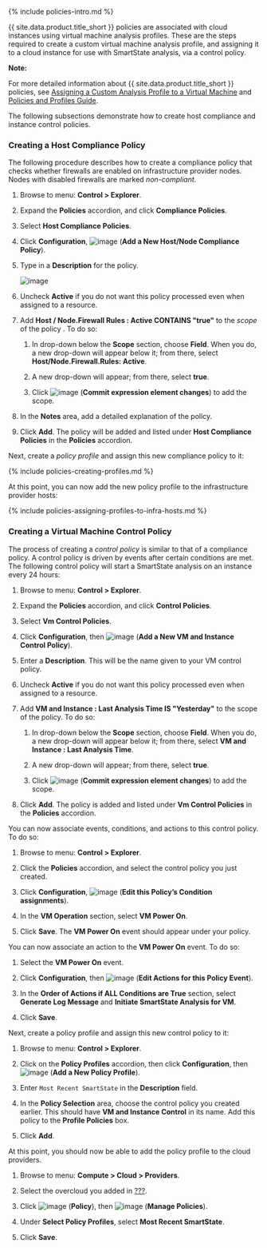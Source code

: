 {% include policies-intro.md %}

{{ site.data.product.title_short }} policies are associated with cloud instances using virtual machine analysis profiles.
These are the steps required to create a custom virtual machine analysis profile, and assigning it to a cloud instance
for use with SmartState analysis, via a control policy.

**Note:**

For more detailed information about {{ site.data.product.title_short }} policies, see
[Assigning a Custom Analysis Profile to a Virtual Machine](https://access.redhat.com/documentation/en/red-hat-cloudforms/4.7/single/assigning-a-custom-analysis-profile-to-a-virtual-machine/)
and
[Policies and Profiles Guide](https://access.redhat.com/documentation/en/red-hat-cloudforms/4.7/single/policies-and-profiles-guide/).

The following subsections demonstrate how to create host compliance and instance control policies.

### Creating a Host Compliance Policy

The following procedure describes how to create a compliance policy that checks whether firewalls are enabled on
infrastructure provider nodes. Nodes with disabled firewalls are marked *non-compliant*.

1.  Browse to menu: **Control > Explorer**.

2.  Expand the **Policies** accordion, and click **Compliance Policies**.

3.  Select **Host Compliance Policies**.

4.  Click **Configuration**, ![image](../images/1862.png) (**Add a New Host/Node Compliance Policy**).

5.  Type in a **Description** for the policy.

    ![image](../images/1935.png)

6.  Uncheck **Active** if you do not want this policy processed even when assigned to a resource.

7.  Add **Host / Node.Firewall Rules : Active CONTAINS "true"** to the *scope* of the policy . To do so:

    1.  In drop-down below the **Scope** section, choose **Field**. When you do, a new drop-down will
        appear below it; from there, select **Host/Node.Firewall.Rules: Active**.

    1.  A new drop-down will appear; from there, select **true**.

    2.  Click ![image](../images/1863.png) (**Commit expression element changes**) to add the scope.

8.  In the **Notes** area, add a detailed explanation of the policy.

9.  Click **Add**. The policy will be added and listed under **Host Compliance Policies** in the **Policies** accordion.

Next, create a *policy profile* and assign this new compliance policy to it:

{% include policies-creating-profiles.md %}

At this point, you can now add the new policy profile to the infrastructure provider hosts:

{% include policies-assigning-profiles-to-infra-hosts.md %}

### Creating a Virtual Machine Control Policy

The process of creating a *control policy* is similar to that of a compliance policy. A control policy is driven by
events after certain conditions are met. The following control policy will start a SmartState analysis on an instance
every 24 hours:

1.  Browse to menu: **Control > Explorer**.

2.  Expand the **Policies** accordion, and click **Control Policies**.

3.  Select **Vm Control Policies**.

4.  Click **Configuration**, then
    ![image](../images/1862.png) (**Add a New VM and Instance Control Policy**).

5.  Enter a **Description**. This will be the name given to your VM control policy.

6.  Uncheck **Active** if you do not want this policy processed even when assigned to a resource.

7.  Add **VM and Instance : Last Analysis Time IS "Yesterday"** to the scope of the policy. To do so:

    1.  In drop-down below the **Scope** section, choose **Field**. When you do, a new drop-down will appear below it;
        from there, select **VM and Instance : Last Analysis Time**.

    1.  A new drop-down will appear; from there, select **true**.

    2.  Click ![image](../images/1863.png) (**Commit expression element changes**) to add the scope.

8.  Click **Add**. The policy is added and listed under **Vm Control Policies** in the **Policies** accordion.

You can now associate events, conditions, and actions to this control policy. To do so:

1.  Browse to menu: **Control > Explorer**.

2.  Click the **Policies** accordion, and select the control policy you just created.

3.  Click **Configuration**, ![image](../images/1851.png) (**Edit this Policy’s Condition assignments**).

4.  In the **VM Operation** section, select **VM Power On**.

5.  Click **Save**. The **VM Power On** event should appear under your policy.

You can now associate an action to the **VM Power On** event. To do so:

1.  Select the **VM Power On** event.

2.  Click **Configuration**, then ![image](../images/1851.png) (**Edit Actions for this Policy Event**).

3.  In the **Order of Actions if ALL Conditions are True** section, select **Generate Log Message** and
    **Initiate SmartState Analysis for VM**.

4.  Click **Save**.

Next, create a policy profile and assign this new control policy to it:

1.  Browse to menu: **Control > Explorer**.

2.  Click on the **Policy Profiles** accordion, then click **Configuration**, then
    ![image](../images/1862.png) (**Add a New Policy Profile**).

3.  Enter `Most Recent SmartState` in the **Description** field.

4.  In the **Policy Selection** area, choose the control policy you created earlier. This should have
    **VM and Instance Control** in its name. Add this policy to the **Profile Policies** box.

5.  Click **Add**.

At this point, you should now be able to add the policy profile to the cloud providers.

1.  Browse to menu: **Compute > Cloud > Providers**.

2.  Select the overcloud you added in [???](#add-openstack-oc).

3.  Click ![image](../images/1941.png) (**Policy**), then
    ![image](../images/1851.png) (**Manage Policies**).

4.  Under **Select Policy Profiles**, select **Most Recent SmartState**.

5.  Click **Save**.
